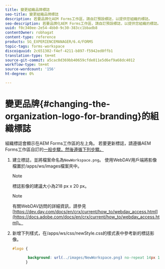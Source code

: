 ```yaml
---
title: 變更組織品牌標誌
seo-title: 變更組織品牌標誌
description: 若要品牌化AEM Forms工作區，請自訂預設標誌，以提供您組織的標誌。
seo-description: 若要品牌化AEM Forms工作區，請自訂預設標誌，以提供您組織的標誌。
uuid: f0c340ee-2e54-4bb0-9c30-383cc1bbadb8
contentOwner: robhagat
content-type: reference
products: SG_EXPERIENCEMANAGER/6.4/FORMS
topic-tags: forms-workspace
discoiquuid: 2c651302-f4ef-4211-b897-f5942ed0ffb1
translation-type: tm+mt
source-git-commit: a5cac0d369bb40659cfde011e5d6ef9a68dc4012
workflow-type: tm+mt
source-wordcount: '156'
ht-degree: 0%

---
```



# 變更品牌{#changing-the-organization-logo-for-branding}的組織標誌

組織標誌會顯示在AEM Forms工作區的左上角。 若要更新標誌，請遵循AEM Forms工作區自訂的[一般步驟，然後遵循下列步驟。](/help/forms/using/generic-steps-html-workspace-customization.md#generic-steps-for-html-workspace-customization)

1. 建立標誌，並將檔案命名為`NewWorkspace.png`。 使用WebDAV用戶端將影像檔置於/apps/ws/images檔案夾中。

   >[!NOTE]
   >
   >標誌影像的建議大小為218 px x 20 px。

   >[!NOTE]
   >
   >有關WebDAV訪問的詳細資訊，請參見[https://dev.day.com/docs/en/crx/current/how_to/webdav_access.html](https://docs.adobe.com/docs/en/crx/current/how_to/webdav_access.html)。

1. 新增下列樣式，在/apps/ws/css/newStyle.css的樣式表中參考新的標誌影像。

   ```css
   #logo {
   
          background: url(../images/NewWorkspace.png) no-repeat 14px 11px; 
         }
   ```

